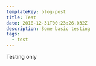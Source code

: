 ```yaml
---
templateKey: blog-post
title: Test
date: 2018-12-31T00:23:26.032Z
description: Some basic testing
tags:
  - test
---
```

Testing only
